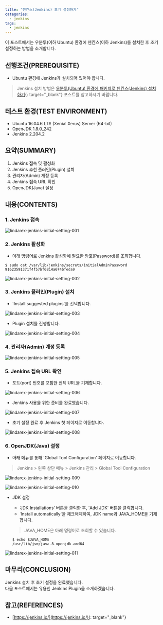 ```yaml
---
title: "젠킨스(Jenkins) 초기 설정하기"
categories: 
  - jenkins
tags: 
  - jenkins
---
```



이 포스트에서는 우분투(이하 Ubuntu) 환경에 젠킨스(이하 Jenkins)를 설치한 후 초기 설정하는 방법을 소개합니다.


## 선행조건(PREREQUISITE)
- Ubuntu 환경에 Jenkins가 설치되어 있어야 합니다.

> Jenkins 설치 방법은 [우분투(Ubuntu) 환경에 패키지로 젠킨스(Jenkins) 설치하기](https://lindarex.github.io/jenkins/jenkins-initial-setting/){: target="\_blank"} 포스트를 참고하시기 바랍니다.


## 테스트 환경(TEST ENVIRONMENT)
- Ubuntu 16.04.6 LTS (Xenial Xerus) Server (64-bit)
- OpenJDK 1.8.0_242
- Jenkins 2.204.2


## 요약(SUMMARY)
1. Jenkins 접속 및 활성화
2. Jenkins 추천 플러인(Plugin) 설치
3. 관리자(Admin) 계정 등록
4. Jenkins 접속 URL 확인
5. OpenJDK(Java) 설정


## 내용(CONTENTS)
### 1. Jenkins 접속

![lindarex-jenkins-initial-setting-001]

### 2. Jenkins 활성화
- 아래 명령어로 Jenkins 활성화에 필요한 암호(Password)를 조회합니다.

```console
$ sudo cat /var/lib/jenkins/secrets/initialAdminPassword
91623591371f4f57bf6814a674bfeda9
```

![lindarex-jenkins-initial-setting-002]

### 3. Jenkins 플러인(Plugin) 설치
- 'Install suggested plugins'를 선택합니다.

![lindarex-jenkins-initial-setting-003]

- Plugin 설치를 진행합니다.

![lindarex-jenkins-initial-setting-004]

### 4. 관리자(Admin) 계정 등록

![lindarex-jenkins-initial-setting-005]

### 5. Jenkins 접속 URL 확인
- 포트(port) 번호를 포함한 전체 URL을 기재합니다.

![lindarex-jenkins-initial-setting-006]

- Jenkins 사용을 위한 준비를 완료했습니다.

![lindarex-jenkins-initial-setting-007]

- 초기 설정 완료 후 Jenkins 첫 페이지로 이동합니다.

![lindarex-jenkins-initial-setting-008]

### 6. OpenJDK(Java) 설정
- 아래 메뉴를 통해 'Global Tool Configuration' 페이지로 이동합니다.

> Jenkins > 왼쪽 상단 메뉴 > Jenkins 관리 > Global Tool Configuration

![lindarex-jenkins-initial-setting-009]

![lindarex-jenkins-initial-setting-010]

- JDK 설정

    + 'JDK Installations' 버튼을 클릭한 후, 'Add JDK' 버튼을 클릭합니다.
    + 'Install automatically'을 체크해제하여, JDK name과 JAVA_HOME을 기재합니다.

   > JAVA_HOME은 아래 명령어로 조회할 수 있습니다.
   ```console
   $ echo $JAVA_HOME
   /usr/lib/jvm/java-8-openjdk-amd64
   ```

![lindarex-jenkins-initial-setting-011]


## 마무리(CONCLUSION)
Jenkins 설치 후 초기 설정을 완료했습니다. <br />
다음 포스트에서는 유용한 Jenkins Plugin을 소개하겠습니다.


## 참고(REFERENCES)
- [https://jenkins.io/](https://jenkins.io/){: target="\_blank"}


[lindarex-jenkins-initial-setting-001]:/assets/images/2020-02-14-jenkins-initial-setting/lindarex-jenkins-initial-setting-001.png
[lindarex-jenkins-initial-setting-002]:/assets/images/2020-02-14-jenkins-initial-setting/lindarex-jenkins-initial-setting-002.png
[lindarex-jenkins-initial-setting-003]:/assets/images/2020-02-14-jenkins-initial-setting/lindarex-jenkins-initial-setting-003.png
[lindarex-jenkins-initial-setting-004]:/assets/images/2020-02-14-jenkins-initial-setting/lindarex-jenkins-initial-setting-004.png
[lindarex-jenkins-initial-setting-005]:/assets/images/2020-02-14-jenkins-initial-setting/lindarex-jenkins-initial-setting-005.png
[lindarex-jenkins-initial-setting-006]:/assets/images/2020-02-14-jenkins-initial-setting/lindarex-jenkins-initial-setting-006.png
[lindarex-jenkins-initial-setting-007]:/assets/images/2020-02-14-jenkins-initial-setting/lindarex-jenkins-initial-setting-007.png
[lindarex-jenkins-initial-setting-008]:/assets/images/2020-02-14-jenkins-initial-setting/lindarex-jenkins-initial-setting-008.png
[lindarex-jenkins-initial-setting-009]:/assets/images/2020-02-14-jenkins-initial-setting/lindarex-jenkins-initial-setting-009.png
[lindarex-jenkins-initial-setting-010]:/assets/images/2020-02-14-jenkins-initial-setting/lindarex-jenkins-initial-setting-010.png
[lindarex-jenkins-initial-setting-011]:/assets/images/2020-02-14-jenkins-initial-setting/lindarex-jenkins-initial-setting-011.png
